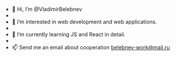 - 👋 Hi, I’m @VladimirBelebnev
- 
- 👀 I’m interested in web development and web applications.
- 
- 🌱 I’m currently learning JS and React in detail.
- 
- 📫 Send me an email about cooperation belebnev-work@mail.ru


